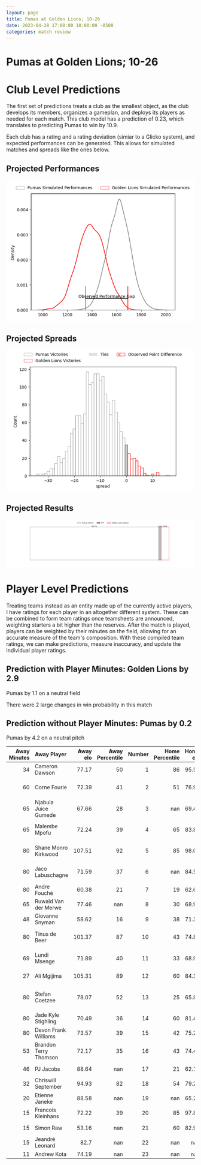 ```yaml
---  
layout: page  
title: Pumas at Golden Lions; 10-26  
date: 2023-04-28 17:00:00 18:00:00 -0500  
categories: match review  
---
```

# Pumas at Golden Lions; 10-26

# Club Level Predictions


The first set of predictions treats a club as the smallest object, as the club develops its members, organizes a gameplan, and deploys its players as needed for each match. This club model has a prediction of 0.23, which translates to predicting Pumas to win by 10.9.

Each club has a rating and a rating deviation (simiar to a Glicko system), and expected performances can be generated. This allows for simulated matches and spreads like the ones below.
## Projected Performances


![Projected Performances](plots/performances_2023-04-28-GoldenLions-Pumas.png)
## Projected Spreads


![Projected Spreads](plots/spreads_2023-04-28-GoldenLions-Pumas.png)
## Projected Results


![Projected Results](plots/resultbar_2023-04-28-GoldenLions-Pumas.png)
# Player Level Predictions


Treating teams instead as an entity made up of the currently active players, I have ratings for each player in an altogether different system. These can be combined to form team ratings once teamsheets are announced, weighting starters a bit higher than the reserves. After the match is played, players can be weighted by their minutes on the field, allowing for an accurate measure of the team's composition. With these compiled team ratings, we can make predictions, measure inaccuracy, and update the individual player ratings.
## Prediction with Player Minutes: Golden Lions by 2.9


Pumas by 1.1 on a neutral field

There were 2 large changes in win probability in this match
## Prediction without Player Minutes: Pumas by 0.2


Pumas by 4.2 on a neutral pitch



|   Away Minutes | Away Player           |   Away elo |   Away Percentile |   Number |   Home Percentile |   Home elo | Home Player                 |   Home Minutes |
|---------------:|:----------------------|-----------:|------------------:|---------:|------------------:|-----------:|:----------------------------|---------------:|
|             34 | Cameron Dawson        |      77.17 |                50 |        1 |                86 |      95.52 | Rhynardt Rijnsburger        |             73 |
|             60 | Corne Fourie          |      72.39 |                41 |        2 |                51 |      76.95 | Gerrit Jacobus Visagie      |             55 |
|             65 | Njabula Juice Gumede  |      67.66 |                28 |        3 |               nan |      69.46 | Ruan Martin Dreyer          |             62 |
|             65 | Malembe Mpofu         |      72.24 |                39 |        4 |                65 |      83.82 | Ruben (Hobo) Schoeman       |             80 |
|             80 | Shane Monro Kirkwood  |     107.51 |                92 |        5 |                85 |      98.02 | Darrien-Lane Landsberg      |             73 |
|             80 | Jaco Labuschagne      |      71.59 |                37 |        6 |               nan |      84.52 | Johannes JC Pretorius       |             74 |
|             80 | Andre Fouché          |      60.38 |                21 |        7 |                19 |      62.62 | Travis Gordon               |             80 |
|             65 | Ruwald Van der Merwe  |      77.46 |               nan |        8 |                30 |      68.95 | Francke Horn                |             80 |
|             48 | Giovanne Snyman       |      58.62 |                16 |        9 |                38 |      71.39 | Morne van der Berg          |             72 |
|             80 | Tinus de Beer         |     101.37 |                87 |       10 |                43 |      74.83 | Gianni Dean Lombard         |             80 |
|             69 | Lundi Msenge          |      71.89 |                40 |       11 |                33 |      68.96 | Sibahle Ndiphiwe Maxwane    |             80 |
|             27 | Ali Mgijima           |     105.31 |                89 |       12 |                60 |      84.37 | Rynardt Jonker              |             80 |
|             80 | Stefan Coetzee        |      78.07 |                52 |       13 |                25 |      65.89 | Manuel Johern (Mannie) Rass |             80 |
|             80 | Jade Kyle Stighling   |      70.49 |                36 |       14 |                60 |      81.46 | Prince Nkabinde             |             80 |
|             80 | Devon Frank Williams  |      73.57 |                39 |       15 |                42 |      75.29 | Andries Coetzee             |             80 |
|             53 | Brandon Terry Thomson |      72.17 |                35 |       16 |                43 |      74.41 | Ruan-Henry Smith            |             18 |
|             46 | PJ Jacobs             |      88.64 |               nan |       17 |                21 |      62.18 | Morné Brandon               |             25 |
|             32 | Chriswill September   |      94.93 |                82 |       18 |                54 |      79.26 | Nico Steyn                  |              8 |
|             20 | Etienne Janeke        |      88.58 |               nan |       19 |               nan |      65.24 | Kayden Kiewit               |              7 |
|             15 | Francois Kleinhans    |      72.22 |                39 |       20 |                85 |      97.81 | Raynard Roets               |              7 |
|             15 | Simon Raw             |      53.16 |               nan |       21 |                60 |      82.94 | Ruhan Straeuli              |              6 |
|             15 | Jeandré Leonard       |      82.7  |               nan |       22 |               nan |     nan    | nan                         |            nan |
|             11 | Andrew Kota           |      74.19 |               nan |       23 |               nan |     nan    | nan                         |            nan |

